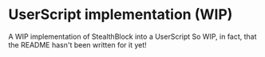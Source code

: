 # UserScript implementation (WIP)

A WIP implementation of StealthBlock into a UserScript
So WIP, in fact, that the README hasn't been written for it yet!